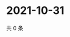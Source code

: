 # 2021-10-31

共 0 条

<!-- BEGIN WEIBO -->
<!-- 最后更新时间 Sun Oct 31 2021 13:07:52 GMT+0800 (China Standard Time) -->

<!-- END WEIBO -->
